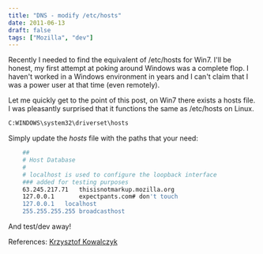 ```yaml
---
title: "DNS - modify /etc/hosts"
date: 2011-06-13 
draft: false
tags: ["Mozilla", "dev"]
---
```


Recently I needed to find the equivalent of /etc/hosts for Win7. I'll be
honest, my first attempt at poking around Windows was a complete flop. I
haven't worked in a Windows environment in years and I can't claim that
I was a power user at that time (even remotely).

Let me quickly get to the point of this post, on Win7 there exists a
hosts file. I was pleasantly surprised that it functions the same as
/etc/hosts on Linux.

```bash
C:WINDOWS\system32\driverset\hosts
```

Simply update the *hosts* file with the paths that your need:

```bash
    ##
    # Host Database
    #
    # localhost is used to configure the loopback interface
    ### added for testing purposes
    63.245.217.71   thisisnotmarkup.mozilla.org
    127.0.0.1       expectpants.com# don't touch
    127.0.0.1   localhost
    255.255.255.255 broadcasthost
```
And test/dev away!

References: [Krzysztof Kowalczyk](https://blog.kowalczyk.info/)
